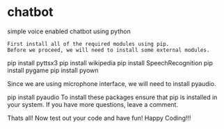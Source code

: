 # chatbot
simple voice enabled chatbot using python

    First install all of the required modules using pip.
    Before we proceed, we will need to install some external modules.

pip install pyttsx3
pip install wikipedia
pip install SpeechRecognition
pip install pygame
pip install pyown

Since we are using microphone interface, we will need to install pyaudio.

pip install pyaudio
To install these packages ensure that pip is installed in your system.
If you have more questions, leave a comment.


Thats all! Now test out your code and have fun!
Happy Coding!!!
